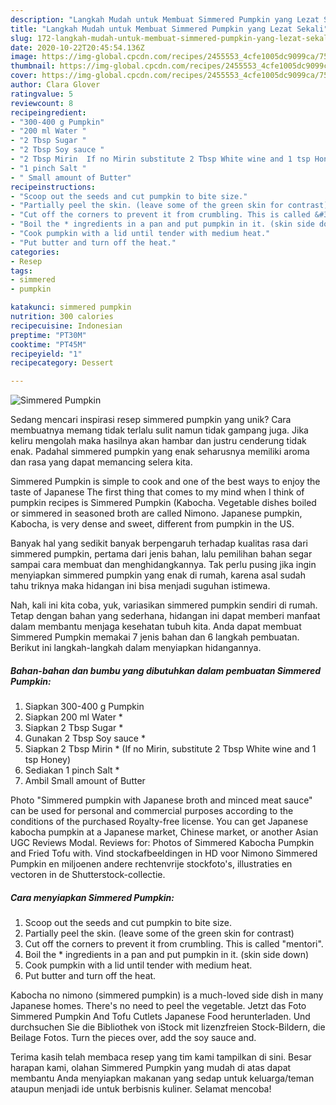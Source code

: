 ```yaml
---
description: "Langkah Mudah untuk Membuat Simmered Pumpkin yang Lezat Sekali"
title: "Langkah Mudah untuk Membuat Simmered Pumpkin yang Lezat Sekali"
slug: 172-langkah-mudah-untuk-membuat-simmered-pumpkin-yang-lezat-sekali
date: 2020-10-22T20:45:54.136Z
image: https://img-global.cpcdn.com/recipes/2455553_4cfe1005dc9099ca/751x532cq70/simmered-pumpkin-recipe-main-photo.jpg
thumbnail: https://img-global.cpcdn.com/recipes/2455553_4cfe1005dc9099ca/751x532cq70/simmered-pumpkin-recipe-main-photo.jpg
cover: https://img-global.cpcdn.com/recipes/2455553_4cfe1005dc9099ca/751x532cq70/simmered-pumpkin-recipe-main-photo.jpg
author: Clara Glover
ratingvalue: 5
reviewcount: 8
recipeingredient:
- "300-400 g Pumpkin"
- "200 ml Water "
- "2 Tbsp Sugar "
- "2 Tbsp Soy sauce "
- "2 Tbsp Mirin  If no Mirin substitute 2 Tbsp White wine and 1 tsp Honey"
- "1 pinch Salt "
- " Small amount of Butter"
recipeinstructions:
- "Scoop out the seeds and cut pumpkin to bite size."
- "Partially peel the skin. (leave some of the green skin for contrast)"
- "Cut off the corners to prevent it from crumbling. This is called &#34;mentori&#34;."
- "Boil the * ingredients in a pan and put pumpkin in it. (skin side down)"
- "Cook pumpkin with a lid until tender with medium heat."
- "Put butter and turn off the heat."
categories:
- Resep
tags:
- simmered
- pumpkin

katakunci: simmered pumpkin 
nutrition: 300 calories
recipecuisine: Indonesian
preptime: "PT30M"
cooktime: "PT45M"
recipeyield: "1"
recipecategory: Dessert

---
```



![Simmered Pumpkin](https://img-global.cpcdn.com/recipes/2455553_4cfe1005dc9099ca/751x532cq70/simmered-pumpkin-recipe-main-photo.jpg)

Sedang mencari inspirasi resep simmered pumpkin yang unik? Cara membuatnya memang tidak terlalu sulit namun tidak gampang juga. Jika keliru mengolah maka hasilnya akan hambar dan justru cenderung tidak enak. Padahal simmered pumpkin yang enak seharusnya memiliki aroma dan rasa yang dapat memancing selera kita.

Simmered Pumpkin is simple to cook and one of the best ways to enjoy the taste of Japanese The first thing that comes to my mind when I think of pumpkin recipes is Simmered Pumpkin (Kabocha. Vegetable dishes boiled or simmered in seasoned broth are called Nimono. Japanese pumpkin, Kabocha, is very dense and sweet, different from pumpkin in the US.

Banyak hal yang sedikit banyak berpengaruh terhadap kualitas rasa dari simmered pumpkin, pertama dari jenis bahan, lalu pemilihan bahan segar sampai cara membuat dan menghidangkannya. Tak perlu pusing jika ingin menyiapkan simmered pumpkin yang enak di rumah, karena asal sudah tahu triknya maka hidangan ini bisa menjadi suguhan istimewa.


Nah, kali ini kita coba, yuk, variasikan simmered pumpkin sendiri di rumah. Tetap dengan bahan yang sederhana, hidangan ini dapat memberi manfaat dalam membantu menjaga kesehatan tubuh kita. Anda dapat membuat Simmered Pumpkin memakai 7 jenis bahan dan 6 langkah pembuatan. Berikut ini langkah-langkah dalam menyiapkan hidangannya.

<!--inarticleads1-->

##### Bahan-bahan dan bumbu yang dibutuhkan dalam pembuatan Simmered Pumpkin:

1. Siapkan 300-400 g Pumpkin
1. Siapkan 200 ml Water *
1. Siapkan 2 Tbsp Sugar *
1. Gunakan 2 Tbsp Soy sauce *
1. Siapkan 2 Tbsp Mirin * (If no Mirin, substitute 2 Tbsp White wine and 1 tsp Honey)
1. Sediakan 1 pinch Salt *
1. Ambil  Small amount of Butter


Photo &#34;Simmered pumpkin with Japanese broth and minced meat sauce&#34; can be used for personal and commercial purposes according to the conditions of the purchased Royalty-free license. You can get Japanese kabocha pumpkin at a Japanese market, Chinese market, or another Asian UGC Reviews Modal. Reviews for: Photos of Simmered Kabocha Pumpkin and Fried Tofu with. Vind stockafbeeldingen in HD voor Nimono Simmered Pumpkin en miljoenen andere rechtenvrije stockfoto&#39;s, illustraties en vectoren in de Shutterstock-collectie. 

<!--inarticleads2-->

##### Cara menyiapkan Simmered Pumpkin:

1. Scoop out the seeds and cut pumpkin to bite size.
1. Partially peel the skin. (leave some of the green skin for contrast)
1. Cut off the corners to prevent it from crumbling. This is called &#34;mentori&#34;.
1. Boil the * ingredients in a pan and put pumpkin in it. (skin side down)
1. Cook pumpkin with a lid until tender with medium heat.
1. Put butter and turn off the heat.


Kabocha no nimono (simmered pumpkin) is a much-loved side dish in many Japanese homes. There&#39;s no need to peel the vegetable. Jetzt das Foto Simmered Pumpkin And Tofu Cutlets Japanese Food herunterladen. Und durchsuchen Sie die Bibliothek von iStock mit lizenzfreien Stock-Bildern, die Beilage Fotos. Turn the pieces over, add the soy sauce and. 

Terima kasih telah membaca resep yang tim kami tampilkan di sini. Besar harapan kami, olahan Simmered Pumpkin yang mudah di atas dapat membantu Anda menyiapkan makanan yang sedap untuk keluarga/teman ataupun menjadi ide untuk berbisnis kuliner. Selamat mencoba!
